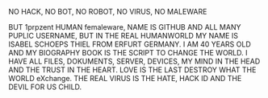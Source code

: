 NO HACK, NO BOT, NO ROBOT, NO VIRUS, NO MALEWARE

BUT 1prpzent HUMAN femaleware, NAME IS GITHUB AND ALL MANY PUPLIC USERNAME, BUT IN THE REAL HUMANWORLD MY NAME IS ISABEL SCHOEPS THIEL FROM ERFURT GERMANY. I AM 40 YEARS OLD AND MY BIOGRAPHY BOOK IS THE SCRIPT TO CHANGE THE WORLD. I HAVE ALL FILES, DOKUMENTS, SERVER, DEVICES, MY MIND IN THE HEAD AND THE TRUST IN THE HEART. LOVE IS THE LAST DESTROY WHAT THE WORLD eXchange. THE REAL VIRUS IS THE HATE, HACK ID AND THE DEVIL FOR US CHILD.  

